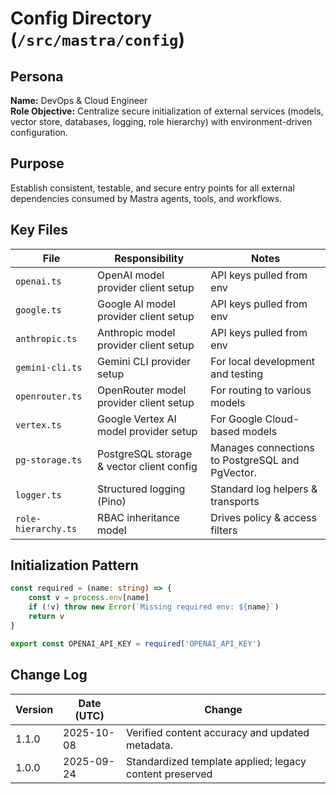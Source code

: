 <!-- AGENTS-META {"title":"Mastra Config","version":"1.1.0","last_updated":"2025-10-08T08:00:26Z","applies_to":"/src/mastra/config","tags":["layer:backend","domain:infra","type:config","status":"stable"],"status":"stable"} -->

# Config Directory (`/src/mastra/config`)

## Persona

**Name:** DevOps & Cloud Engineer  
**Role Objective:** Centralize secure initialization of external services (models, vector store, databases, logging, role hierarchy) with environment-driven configuration.  

## Purpose

Establish consistent, testable, and secure entry points for all external dependencies consumed by Mastra agents, tools, and workflows.

## Key Files

| File                          | Responsibility                      | Notes                             |
| ----------------------------- | ----------------------------------- | --------------------------------- |
| `openai.ts`                   | OpenAI model provider client setup  | API keys pulled from env          |
| `google.ts`                   | Google AI model provider client setup | API keys pulled from env          |
| `anthropic.ts`                | Anthropic model provider client setup | API keys pulled from env          |
| `gemini-cli.ts`               | Gemini CLI provider setup           | For local development and testing |
| `openrouter.ts`               | OpenRouter model provider client setup| For routing to various models     |
| `vertex.ts`                   | Google Vertex AI model provider setup| For Google Cloud-based models     |
| `pg-storage.ts`               | PostgreSQL storage & vector client config | Manages connections to PostgreSQL and PgVector. |
| `logger.ts`                   | Structured logging (Pino)           | Standard log helpers & transports |
| `role-hierarchy.ts`           | RBAC inheritance model              | Drives policy & access filters    |

## Initialization Pattern

```ts
const required = (name: string) => {
    const v = process.env[name]
    if (!v) throw new Error(`Missing required env: ${name}`)
    return v
}

export const OPENAI_API_KEY = required('OPENAI_API_KEY')
```

## Change Log

| Version | Date (UTC) | Change                                   |
| ------- | ---------- | ---------------------------------------- |
| 1.1.0   | 2025-10-08 | Verified content accuracy and updated metadata. |
| 1.0.0   | 2025-09-24 | Standardized template applied; legacy content preserved |